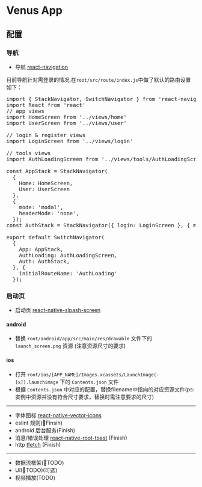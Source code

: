 # Venus App

## 配置
### 导航
* 导航 [react-navigation](https://github.com/react-navigation/react-navigation)

目前导航针对需登录的情况,在<code>root/src/route/index.js</code>中做了默认的路由设置 
如下：
<pre>
import { StackNavigator, SwitchNavigator } from 'react-navigation';
import React from 'react'
// app views
import HomeScreen from '../views/home'
import UserScreen from '../views/user'

// login & register views
import LoginScreen from '../views/login'

// tools views
import AuthLoadingScreen from '../views/tools/AuthLoadingScreen'

const AppStack = StackNavigator(
  {
    Home: HomeScreen,
    User: UserScreen
  },
  {
    mode: 'modal',
    headerMode: 'none',
  });
const AuthStack = StackNavigator({ login: LoginScreen }, { mode: 'modal', headerMode: 'none' });

export default SwitchNavigator(
  {
    App: AppStack,
    AuthLoading: AuthLoadingScreen,
    Auth: AuthStack,
  }, {
    initialRouteName: 'AuthLoading'
  });
</pre>
### 启动页
* 启动页  [react-native-slpash-screen](https://github.com/crazycodeboy/react-native-splash-screen)

#### android 
*  替换 <code>root/android/app/src/main/res/drawable</code> 文件下的 <code>launch_screen.png</code> 资源 (注意资源尺寸的要求)
#### ios
* 打开 <code>root/ios/[APP_NAME]/Images.xcassets/LaunchImage(-[x]).launchimage</code> 下的 <code>Contents.json</code> 文件
* 根据 <code>Contents.json</code> 中对应的配置，替换filename中指向的对应资源文件(ps: 实例中资源并没有符合尺寸要求，替换时需注意要求的尺寸)

---
* 字体图标 [react-native-vector-icons](https://github.com/oblador/react-native-vector-icons)
* eslint 规则(Finsih)
* android 后台服务(Finish)
* 消息/错误处理 [react-native-root-toast](https://github.com/magicismight/react-native-root-toast) (Finish)
* http [tfetch](https://www.npmjs.com/package/tfetch) (Finish)
---
* 数据流框架(TODO)
* UI(TODO)(可选)
* 视频播放(TODO)
